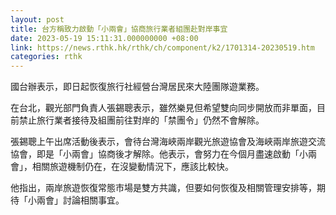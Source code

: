 ```yaml
---
layout: post
title: 台方稱致力啟動「小兩會」協商旅行業者組團赴對岸事宜
date: 2023-05-19 15:11:31.000000000 +08:00
link: https://news.rthk.hk/rthk/ch/component/k2/1701314-20230519.htm
categories: rthk
---
```


國台辦表示，即日起恢復旅行社經營台灣居民來大陸團隊遊業務。

在台北，觀光部門負責人張錫聰表示，雖然樂見但希望雙向同步開放而非單面，目前禁止旅行業者接待及組團前往對岸的「禁團令」仍然不會解除。

張錫聰上午出席活動後表示，會待台灣海峽兩岸觀光旅遊協會及海峽兩岸旅遊交流協會，即是「小兩會」協商後才解除。他表示，會努力在今個月盡速啟動「小兩會」，相關旅遊機制仍在，在沒變動情況下，應該比較快。

他指出，兩岸旅遊恢復常態市場是雙方共識，但要如何恢復及相關管理安排等，期待「小兩會」討論相關事宜。
